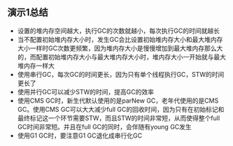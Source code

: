 ## 演示1总结

* 设置的堆内存空间越大，执行GC的次数就越小，每次执行GC的时间就越长
* 当不配置初始堆内存大小时，发生GC会比设置初始堆内存大小和最大堆内存大小一样时GC次数更频繁，因为堆内存大小是慢慢增加到最大堆内存那么大的，而配置初始堆内存大小与最大堆内存大小时，堆内存大小一开始就与最大堆内存一样大
* 使用串行GC，每次GC的时间更长，因为只有单个线程执行GC，STW的时间更长了
* 使用并行GC可以减少STW的时间，提高GC的效率
* 使用CMS GC时，新生代默认使用的是parNew GC，老年代使用的是CMS GC。使用CMS GC可以大大减少full GC的回收时间，因为只有在初始标记和最终标记这一个环节需要STW，而且STW的时间非常短，从而使得整个full GC时间非常短。并且在full GC的同时，会伴随有young GC发生
* 使用G1 GC时，要注意G1 GC退化成串行化GC
